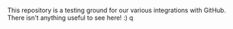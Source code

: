This repository is a testing ground for our various integrations with GitHub. There isn't anything useful to see here!
:)
q
